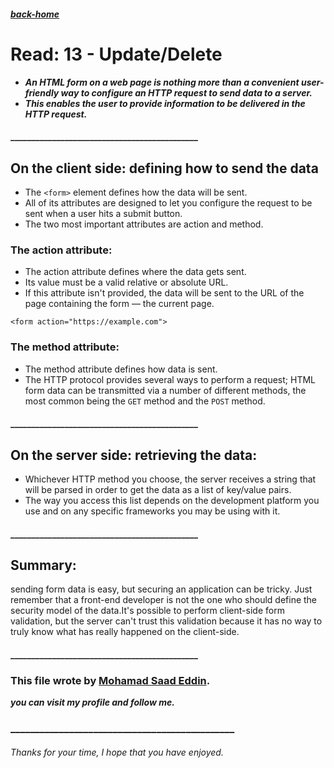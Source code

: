 ##### [back-home](https://mhd22.github.io/301-reading-notes/)


# Read: 13 - Update/Delete


* ***An HTML form on a web page is nothing more than a convenient user-friendly way to configure an HTTP request to send data to a server.*** 
* ***This enables the user to provide information to be delivered in the HTTP request.***

#### _____________________________________________

## On the client side: defining how to send the data

* The `<form>` element defines how the data will be sent. 
* All of its attributes are designed to let you configure the request to be sent when a user hits a submit button. 
* The two most important attributes are action and method.

### The action attribute:

* The action attribute defines where the data gets sent. 
* Its value must be a valid relative or absolute URL. 
* If this attribute isn't provided, the data will be sent to the URL of the page containing the form — the current page.

`<form action="https://example.com">`


### The method attribute:

* The method attribute defines how data is sent. 
* The HTTP protocol provides several ways to perform a request; HTML form data can be transmitted via a number of different methods, the most common being the `GET` method and the `POST` method.

#### _____________________________________________

## On the server side: retrieving the data:

* Whichever HTTP method you choose, the server receives a string that will be parsed in order to get the data as a list of key/value pairs.
* The way you access this list depends on the development platform you use and on any specific frameworks you may be using with it.

#### _____________________________________________

## Summary:

sending form data is easy, but securing an application can be tricky. Just remember that a front-end developer is not the one who should define the security model of the data.It's possible to perform client-side form validation, but the server can't trust this validation because it has no way to truly know what has really happened on the client-side.

#### _____________________________________________



### This file wrote by [Mohamad Saad Eddin](https://github.com/MHD22).
***you can visit my profile and follow me.***
### ______________________________________________


###### Thanks for your time, I hope that you have enjoyed.